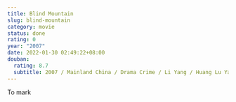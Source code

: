 ```yaml
---
title: Blind Mountain
slug: blind-mountain
category: movie
status: done
rating: 0
year: "2007"
date: 2022-01-30 02:49:22+08:00
douban:
  rating: 8.7
  subtitle: 2007 / Mainland China / Drama Crime / Li Yang / Huang Lu Yang Youan
---
```


To mark

